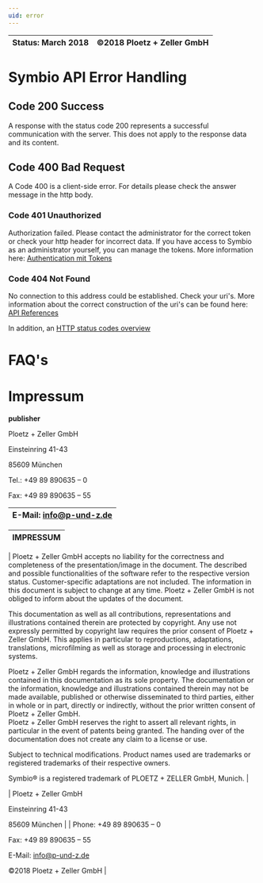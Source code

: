 ```yaml
---
uid: error
---
```


| Status: March 2018   | ©2018 Ploetz + Zeller GmbH   |
|--------------------|------------------------------|


# Symbio API Error Handling

## Code 200 Success

A response with the status code 200 represents a successful communication with the server. This does not apply to the response data and its content.

## Code 400 Bad Request

A Code 400 is a client-side error. For details please check the answer message in the http body.

### Code 401 Unauthorized

Authorization failed. Please contact the administrator for the correct token or check your http header for incorrect data. If you have access to Symbio as an administrator yourself, you can manage the tokens. More information here:
[Authentication mit Tokens](xref:authtoken)

### Code 404 Not Found

No connection to this address could be established. Check your uri's. More information about the correct construction of the uri's can be found here:
[API References](xref:refrenceindex)

In addition, an [HTTP status codes overview](https://de.ryte.com/wiki/HTTP_Status_Code)
# FAQ's

Impressum
=======================================================================================================

 **publisher**         
                          
 Ploetz + Zeller GmbH     
                          
 Einsteinring 41-43       
                          
 85609 München            
                          
 Tel.: +49 89 890635 – 0  
                          
 Fax: +49 89 890635 – 55  
                          
 E-Mail: info@p-und-z.de  |
|-------------------------|

| **IMPRESSUM**                                                                                                                                                                                                                                                                                                                                                                                                                                                             |
|---------------------------------------------------------------------------------------------------------------------------------------------------------------------------------------------------------------------------------------------------------------------------------------------------------------------------------------------------------------------------------------------------------------------------------------------------------------------------|
| 
Ploetz + Zeller GmbH accepts no liability for the correctness and completeness of the presentation/image in the document. The described and possible functionalities of the software refer to the respective version status. Customer-specific adaptations are not included. The information in this document is subject to change at any time. Ploetz + Zeller GmbH is not obliged to inform about the updates of the document.
 
                                                                                                                                                                                                                                                                                                                                                                                                                                                                            
 This documentation as well as all contributions, representations and illustrations contained therein are protected by copyright. Any use not expressly permitted by copyright law requires the prior consent of Ploetz + Zeller GmbH. This applies in particular to reproductions, adaptations, translations, microfilming as well as storage and processing in electronic systems.                                    
                                                                                                                                                                                                                                                                                                                                                                                                                                                                            
 Ploetz + Zeller GmbH regards the information, knowledge and illustrations contained in this documentation as its sole property. The documentation or the information, knowledge and illustrations contained therein may not be made available, published or otherwise disseminated to third parties, either in whole or in part, directly or indirectly, without the prior written consent of Ploetz + Zeller GmbH.           
                                                                                                                                                                                                                                                                                                                                                                                                         Ploetz + Zeller GmbH reserves the right to assert all relevant rights, in particular in the event of patents being granted. The handing over of the documentation does not create any claim to a license or use.                                                                                                                                                                                                                            
                                                                                                                                                                                                                                                                                                                                                                                                                                                                            
 Subject to technical modifications. Product names used are trademarks or registered trademarks of their respective owners.                                                                                                                                                                                                                                                                                                                                        
                                                                                                                                                                                                                                                                                                                                                                                                                                                                            
 Symbio® is a registered trademark of PLOETZ + ZELLER GmbH, Munich.                                                                                                                                                                                                                                                                                                                                                                                                     |


| Ploetz + Zeller GmbH                                      
                                                            
 Einsteinring 41-43                                         
                                                            
 85609 München                                              |
| Phone: +49 89 890635 – 0                                
                                                            
 Fax: +49 89 890635 – 55                                    
                                                            
 E-Mail: <info@p-und-z.de>                                  
                                                            
 ©2018 Ploetz + Zeller GmbH                                 |


